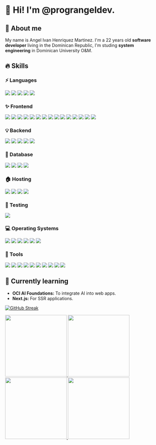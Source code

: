 <h1>👋 Hi! I'm @prograngeldev.</h1>
<h2>🌟 About me</h2>
<p>My name is Angel Ivan Henriquez Martinez. I'm a 22 years old <b>software developer</b> living in the Dominican Republic, I'm studing <b>system engineering</b> in Dominican University O&M.</p>

<h2>🔥 Skills</h2>
<h3>⚡ Languages</h3>
<span><img src="https://img.shields.io/badge/javascript-%23323330.svg?style=for-the-badge&logo=javascript&logoColor=%23F7DF1E" /></span>
<span><img src="https://img.shields.io/badge/typescript-%23007ACC.svg?style=for-the-badge&logo=typescript&logoColor=white" /></span>
<span><img src="https://img.shields.io/badge/python-3670A0?style=for-the-badge&logo=python&logoColor=ffdd54" /></span>
<span><img src="https://img.shields.io/badge/markdown-%23000000.svg?style=for-the-badge&logo=markdown&logoColor=white" /></span>
<span><img src="https://img.shields.io/badge/bash_script-%23121011.svg?style=for-the-badge&logo=gnu-bash&logoColor=white" /></span>

<h3>✨ Frontend</h3>
<span><img src="https://img.shields.io/badge/html5-%23E34F26.svg?style=for-the-badge&logo=html5&logoColor=white" /></span>
<span><img src="https://img.shields.io/badge/css3-%231572B6.svg?style=for-the-badge&logo=css3&logoColor=white" /></span>
<span><img src="https://img.shields.io/badge/SASS-hotpink.svg?style=for-the-badge&logo=SASS&logoColor=white" /></span>
<span><img src="https://img.shields.io/badge/tailwindcss-%2338B2AC.svg?style=for-the-badge&logo=tailwind-css&logoColor=white" /></span>
<span><img src="https://img.shields.io/badge/bootstrap-%238511FA.svg?style=for-the-badge&logo=bootstrap&logoColor=white" /></span>
<span><img src="https://img.shields.io/badge/bulma-00D0B1?style=for-the-badge&logo=bulma&logoColor=white" /></span>
<span><img src="https://img.shields.io/badge/ejs-%23B4CA65.svg?style=for-the-badge&logo=ejs&logoColor=black" /></span>
<span><img src="https://img.shields.io/badge/react-%2320232a.svg?style=for-the-badge&logo=react&logoColor=%2361DAFB" /></span>
<span><img src="https://img.shields.io/badge/-React%20Query-FF4154?style=for-the-badge&logo=react%20query&logoColor=white" /></span>
<span><img src="https://img.shields.io/badge/React_Router-CA4245?style=for-the-badge&logo=react-router&logoColor=white" /></span>
<span><img src="https://img.shields.io/badge/redux-%23593d88.svg?style=for-the-badge&logo=redux&logoColor=white" /></span>
<span><img src="https://img.shields.io/badge/Context--Api-000000?style=for-the-badge&logo=react" /></span>
<span><img src="https://img.shields.io/badge/Mantine-ffffff?style=for-the-badge&logo=Mantine&logoColor=339af0" /></span>
<span><img src="https://img.shields.io/badge/vite-%23646CFF.svg?style=for-the-badge&logo=vite&logoColor=white" /></span>
<span><img src="https://img.shields.io/badge/figma-%23F24E1E.svg?style=for-the-badge&logo=figma&logoColor=white" /></span>

<h3>💡 Backend</h3>
<span><img src="https://img.shields.io/badge/node.js-6DA55F?style=for-the-badge&logo=node.js&logoColor=white" /></span>
<span><img src="https://img.shields.io/badge/express.js-%23404d59.svg?style=for-the-badge&logo=express&logoColor=%2361DAFB" /></span>
<span><img src="https://img.shields.io/badge/JWT-black?style=for-the-badge&logo=JSON%20web%20tokens" /></span>
<span><img src="https://img.shields.io/badge/firebase-a08021?style=for-the-badge&logo=firebase&logoColor=ffcd34" /></span>
<span><img src="https://img.shields.io/badge/FastAPI-005571?style=for-the-badge&logo=fastapi" /></span>

<h3>💾 Database</h3>
<span><img src="https://img.shields.io/badge/MongoDB-%234ea94b.svg?style=for-the-badge&logo=mongodb&logoColor=white" /></span>
<span><img src="https://img.shields.io/badge/mysql-4479A1.svg?style=for-the-badge&logo=mysql&logoColor=white" /></span>
<span><img src="https://img.shields.io/badge/postgres-%23316192.svg?style=for-the-badge&logo=postgresql&logoColor=white" /></span>
<span><img src="https://img.shields.io/badge/sqlite-%2307405e.svg?style=for-the-badge&logo=sqlite&logoColor=white" /></span>

<h3>🏠 Hosting</h3>
<span><img src="https://img.shields.io/badge/firebase-%23039BE5.svg?style=for-the-badge&logo=firebase" /></span>
<span><img src="https://img.shields.io/badge/github%20pages-121013?style=for-the-badge&logo=github&logoColor=white" /></span>
<span><img src="https://img.shields.io/badge/Render-%46E3B7.svg?style=for-the-badge&logo=render&logoColor=white" /></span>
<span><img src="https://img.shields.io/badge/vercel-%23000000.svg?style=for-the-badge&logo=vercel&logoColor=white" /></span>

<h3>🧪 Testing</h3>
<span><img src="https://img.shields.io/badge/-Vitest-252529?style=for-the-badge&logo=vitest&logoColor=FCC72B" /></span>

<h3>💻 Operating Systems</h3>
<span><img src="https://img.shields.io/badge/Linux-FCC624?style=for-the-badge&logo=linux&logoColor=black" /></span>
<span><img src="https://img.shields.io/badge/Ubuntu-E95420?style=for-the-badge&logo=ubuntu&logoColor=white" /></span>
<span><img src="https://img.shields.io/badge/Linux%20Mint-87CF3E?style=for-the-badge&logo=Linux%20Mint&logoColor=white" /></span>
<span><img src="https://img.shields.io/badge/Kali-268BEE?style=for-the-badge&logo=kalilinux&logoColor=white" /></span>
<span><img src="https://img.shields.io/badge/Windows-0078D6?style=for-the-badge&logo=windows&logoColor=white" /></span>
<span><img src="https://img.shields.io/badge/Windows%2011-%230079d5.svg?style=for-the-badge&logo=Windows%2011&logoColor=white" /></span>

<h3>🧰 Tools</h3>
<span><img src="https://img.shields.io/badge/chatGPT-74aa9c?style=for-the-badge&logo=openai&logoColor=white" /></span>
<span><img src="https://img.shields.io/badge/Canva-%2300C4CC.svg?style=for-the-badge&logo=Canva&logoColor=white" /></span>
<span><img src="https://img.shields.io/badge/NPM-%23CB3837.svg?style=for-the-badge&logo=npm&logoColor=white" /></span>
<span><img src="https://img.shields.io/badge/zod-%233068b7.svg?style=for-the-badge&logo=zod&logoColor=white" /></span>
<span><img src="https://img.shields.io/badge/jupyter-%23FA0F00.svg?style=for-the-badge&logo=jupyter&logoColor=white" /></span>
<span><img src="https://img.shields.io/badge/VIM-%2311AB00.svg?style=for-the-badge&logo=vim&logoColor=white" /></span>
<span><img src="https://img.shields.io/badge/Visual%20Studio%20Code-0078d7.svg?style=for-the-badge&logo=visual-studio-code&logoColor=white" /></span>
<span><img src="https://img.shields.io/badge/ESLint-4B3263?style=for-the-badge&logo=eslint&logoColor=white" /></span>
<span><img src="https://img.shields.io/badge/Postman-FF6C37?style=for-the-badge&logo=postman&logoColor=white" /></span>
<span><img src="https://img.shields.io/badge/prettier-%23F7B93E.svg?style=for-the-badge&logo=prettier&logoColor=black" /></span>

<h2>🌱 Currently learning</h2>
<ul>
  <li><b>OCI AI Foundations:</b> To integrate AI into web apps.</li>
  <li><b>Next.js:</b> For SSR applications.</li>
</ul>

[![GitHub Streak](https://streak-stats.demolab.com?user=prograngeldev&theme=whatsapp-dark2&card_width=830)](https://git.io/streak-stats)

<a href="https://github.com/anuraghazra/github-readme-stats#gh-dark-mode-only">
  <img height=200 src="https://github-readme-stats.vercel.app/api?username=prograngeldev&show_icons=true&theme=gotham#gh-dark-mode-only" />
</a>
<a href="https://github.com/anuraghazra/github-readme-stats#gh-dark-mode-only">
  <img height=200 src="https://github-readme-stats.vercel.app/api/top-langs/?username=prograngeldev&layout=compact&langs_count=8&hide=jupyter%20notebook&card_width=330&theme=gotham#gh-dark-mode-only" />
</a>
<a href="https://github.com/anuraghazra/github-readme-stats#gh-light-mode-only">
  <img height=200 src="https://github-readme-stats.vercel.app/api?username=prograngeldev&show_icons=true&theme=catppuccin_latte#gh-light-mode-only" />
</a>
<a href="https://github.com/anuraghazra/github-readme-stats#gh-light-mode-only">
  <img height=200 src="https://github-readme-stats.vercel.app/api/top-langs/?username=prograngeldev&layout=compact&langs_count=8&hide=jupyter%20notebook&card_width=330&theme=catppuccin_latte#gh-light-mode-only" />
</a>

<!---
pr0g4ng3l/pr0g4ng3l is a ✨ special ✨ repository because its `README.md` (this file) appears on your GitHub profile.
You can click the Preview link to take a look at your changes.
--->
